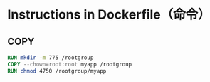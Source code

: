 # Instructions in Dockerfile（命令）

## COPY

```Dockerfile
RUN mkdir -m 775 /rootgroup
COPY --chown=root:root myapp /rootgroup
RUN chmod 4750 /rootgroup/myapp
```

